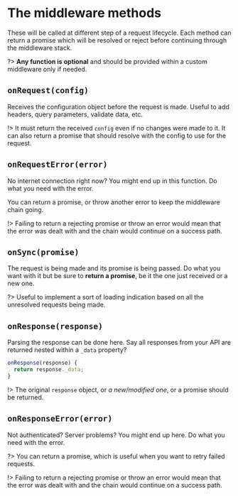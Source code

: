 # The middleware methods

These will be called at different step of a request lifecycle. Each method can return a promise which will be resolved or reject before continuing through the middleware stack.

?> **Any function is optional** and should be provided within a custom middleware only if needed.

## `onRequest(config)`

Receives the configuration object before the request is made. Useful to add headers, query parameters, validate data, etc.

!> It must return the received `config` even if no changes were made to it. It can also return a promise that should resolve with the config to use for the request.

## `onRequestError(error)`

No internet connection right now? You might end up in this function. Do what you need with the error.

You can return a promise, or throw another error to keep the middleware chain going.

!> Failing to return a rejecting promise or throw an error would mean that the error was dealt with and the chain would continue on a success path.

## `onSync(promise)`

The request is being made and its promise is being passed. Do what you want with it but be sure to **return a promise**, be it the one just received or a new one.

?> Useful to implement a sort of loading indication based on all the unresolved requests being made.

## `onResponse(response)`

Parsing the response can be done here. Say all responses from your API are returned nested within a `_data` property?

```javascript
onResponse(response) {
  return response._data;
}
```

!> The original `response` object, or _a new/modified one_, or a promise should be returned.

## `onResponseError(error)`

Not authenticated? Server problems? You might end up here. Do what you need with the error.

?> You can return a promise, which is useful when you want to retry failed requests.

!> Failing to return a rejecting promise or throw an error would mean that the error was dealt with and the chain would continue on a success path.

